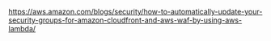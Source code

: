 
https://aws.amazon.com/blogs/security/how-to-automatically-update-your-security-groups-for-amazon-cloudfront-and-aws-waf-by-using-aws-lambda/